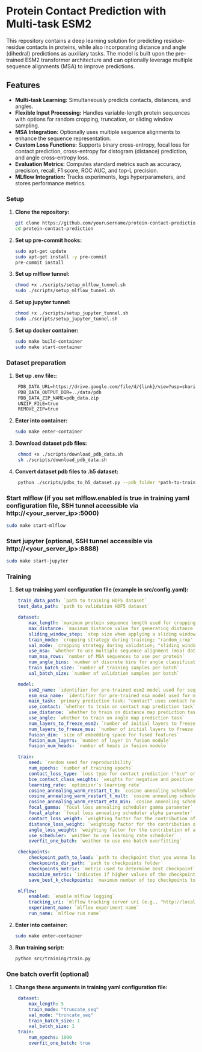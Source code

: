 # Protein Contact Prediction with Multi-task ESM2
This repository contains a deep learning solution for predicting residue-residue contacts in proteins, while also incorporating distance and angle (dihedral) predictions as auxiliary tasks. The model is built upon the pre-trained ESM2 transformer architecture and can optionally leverage multiple sequence alignments (MSA) to improve predictions.

## Features
- **Multi-task Learning:** Simultaneously predicts contacts, distances, and angles.
- **Flexible Input Processing:** Handles variable-length protein sequences with options for random cropping, truncation, or sliding window sampling.
- **MSA Integration:** Optionally uses multiple sequence alignments to enhance the sequence representation.
- **Custom Loss Functions:** Supports binary cross-entropy, focal loss for contact prediction, cross-entropy for distogram (distance) prediction, and angle cross-entropy loss.
- **Evaluation Metrics:** Computes standard metrics such as accuracy, precision, recall, F1 score, ROC AUC, and top-L precision.
- **MLflow Integration:** Tracks experiments, logs hyperparameters, and stores performance metrics.

### Setup
1. **Clone the repository:**
   ```bash
   git clone https://github.com/yourusername/protein-contact-prediction.git
   cd protein-contact-prediction
   ```
2. **Set up pre-commit hooks:**
   ```bash
   sudo apt-get update
   sudo apt-get install -y pre-commit
   pre-commit install
   ```
3. **Set up mlflow tunnel:**
   ```bash
   chmod +x ./scripts/setup_mlflow_tunnel.sh
   sudo ./scripts/setup_mlflow_tunnel.sh
   ```
4. **Set up jupyter tunnel:**
   ```bash
   chmod +x ./scripts/setup_jupyter_tunnel.sh
   sudo ./scripts/setup_jupyter_tunnel.sh
   ```
5. **Set up docker container:**
   ```bash
   sudo make build-container
   sudo make start-container
   ```

### Dataset preparation
1. **Set up .env file::**
   ```txt
    PDB_DATA_URL=https://drive.google.com/file/d/{link}/view?usp=sharing
    PDB_DATA_OUTPUT_DIR=../data/pdb
    PDB_DATA_ZIP_NAME=pdb_data.zip
    UNZIP_FILE=true
    REMOVE_ZIP=true
   ```
2. **Enter into container:**
   ```bash
   sudo make enter-container
   ```
3. **Download dataset pdb files:**
   ```bash
    chmod +x ./scripts/download_pdb_data.sh
    sh ./scripts/download_pdb_data.sh
   ```
3. **Convert dataset pdb files to .h5 dataset:**
   ```bash
    python ./scripts/pdbs_to_h5_dataset.py --pdb_folder *path-to-train-pdb-folder* --output_dataset *path-to-output-folder* --contact_threshold 8.0
   ```

### Start mlflow (if you set mlflow.enabled is true in training yaml configuration file, SSH tunnel accessible via http://<your_server_ip>:5000)
   ```bash
   sudo make start-mlflow
   ```


### Start jupyter (optional, SSH tunnel accessible via http://<your_server_ip>:8888)
   ```bash
   sudo make start-jupyter
   ```

### Training
1. **Set up training yaml configuration file (example in src/config.yaml):**
   ```yaml
    train_data_path: `path to training HDF5 dataset`
    test_data_path: `path to validation HDF5 dataset`

    dataset:
        max_length: `maximum protein sequence length used for cropping/truncation/padding`
        max_distance: `maximum distance value for generating distance bins`
        sliding_window_step: `step size when applying a sliding window on long sequences during validation`
        train_mode: `cropping strategy during training; "random_crop" selects a random part, "truncate_seq" always takes the first part`
        val_mode: `cropping strategy during validation; "sliding_window" uses overlapping windows, "truncate_seq" uses the first part`
        use_msa: `whether to use multiple sequence alignment (msa) data for training`
        num_msa_rows: `number of MSA sequences to use per protein`
        num_angle_bins: `number of discrete bins for angle classification`
        train_batch_size: `number of training samples per batch`
        val_batch_size: `number of validation samples per batch`

    model:
        esm2_name: `identifier for pre-trained esm2 model used for sequence embeddings`
        esm_msa_name: `identifier for pre-trained msa model used for msa embeddings`
        main_task: `primary prediction task; "contact" uses contact head predictions, "distance" uses distance head predictions (converted to binary contact map)`
        use_contact: `whether to train on contact map prediction task`
        use_distance: `whether to train on distance map prediction task`
        use_angle: `whether to train on angle map prediction task`
        num_layers_to_freeze_esm2: `number of initial layers to freeze in esm2 model`
        num_layers_to_freeze_msa: `number of initial layers to freeze in msa model`
        fusion_dim: `size of embedding space for fused features`
        fusion_num_layers: `number of layer in fusion module`
        fusion_num_heads: `number of heads in fusion module`

    train:
        seed: `random seed for reproducibility`
        num_epochs: `number of training epochs`
        contact_loss_type: `loss type for contact prediction ("bce" or "focal")`
        bce_contact_class_weights: `weights for negative and positive classes in bce loss (e.g., [1.0, 30.0])`
        learning_rate: `optimizer’s learning rate`
        cosine_annealing_warm_restart_t_0: `cosine annealing scheduler t_0 parameter`
        cosine_annealing_warm_restart_t_mult: `cosine annealing scheduler t_mult parameter`
        cosine_annealing_warm_restart_eta_min: `cosine annealing scheduler eta_min parameter`
        focal_gamma: `focal loss annealing scheduler gamma parameter`
        focal_alpha: `focal loss annealing scheduler alpha parameter`
        contact_loss_weight: `weighting factor for the contribution of contact loss to the total loss`
        distance_loss_weight: `weighting factor for the contribution of distance loss to the total loss`
        angle_loss_weight: `weighting factor for the contribution of angle loss to the total loss`
        use_scheduler: `weither to use learning rate scheduler`
        overfit_one_batch: `weither to use one batch overfitting`

    checkpoints:
        checkpoint_path_to_load: `path to checkpoint that you wanna load`
        checkpoints_dir_path: `path to checkpoints folder`
        checkpoints_metric: `metric used to determine best checkpoint`
        maximize_metric: `indicates if higher values of the checkpoint metric are better`
        save_best_k_checkpoints: `maximum number of top checkpoints to retain`

    mlflow:
        enabled: `enable mlflow logging`
        tracking_uri: `mlflow tracking server uri (e.g., "http://localhost:5000")`
        experiment_name: `mlflow experiment name`
        run_name: `mlflow run name`
   ```
2. **Enter into container:**
   ```bash
   sudo make enter-container
   ```
3. **Run training script:**
   ```bash
   python src/training/train.py
   ```

### One batch overfit (optional)
1. **Change these arguments in training yaml configuration file:**
   ```yaml
    dataset:
        max_length: 5
        train_mode: "truncate_seq"
        val_mode: "truncate_seq"
        train_batch_size: 1
        val_batch_size: 1
    train:
        num_epochs: 1000
        overfit_one_batch: true
    ```
